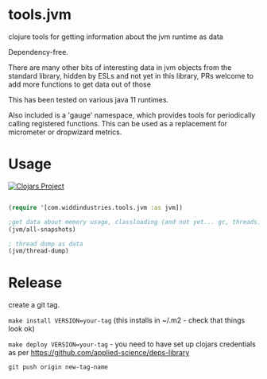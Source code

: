 # tools.jvm

clojure tools for getting information about the jvm runtime as data

Dependency-free. 

There are many other bits of interesting data in jvm objects from the standard library, hidden by ESLs and not yet in this library, PRs welcome to add more functions to get data out of those

This has been tested on various java 11 runtimes.

Also included is a 'gauge' namespace, which provides tools for periodically calling registered functions. This can be used as a replacement for micrometer or dropwizard metrics. 

# Usage 


[![Clojars Project](https://img.shields.io/clojars/v/com.widdindustries/tools.jvm.svg)](https://clojars.org/com.widdindustries/tools.jvm)


```clojure

(require '[com.widdindustries.tools.jvm :as jvm])

;get data about memory usage, classloading (and not yet... gc, threads)
(jvm/all-snapshots)

; thread dump as data
(jvm/thread-dump)

```


# Release

create a git tag.

`make install VERSION=your-tag` (this installs in ~/.m2 - check that things look ok)

`make deploy VERSION=your-tag`  - you need to have set up clojars credentials as per https://github.com/applied-science/deps-library

`git push origin new-tag-name`
